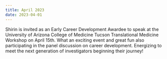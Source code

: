 ```yaml
---
title: April 2023
date: 2023-04-01
---
```


Shirin is invited as an Early Career Development Awardee to speak at the University of Arizona College of Medicine Tucson Translational Medicine Workshop on April 15th. What an exciting event and great fun also participating in the panel discussion on career development. Energizing to meet the next generation of investigators beginning their journey!

<!--more-->
